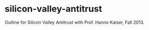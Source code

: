 silicon-valley-antitrust
========================

Outline for Silicon Valley Antitrust with Prof. Hanno Kaiser, Fall 2013.
